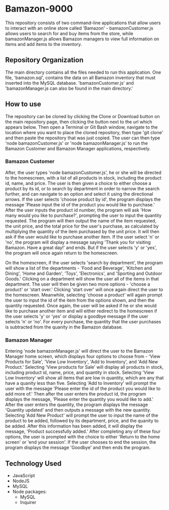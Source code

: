 # Bamazon-9000

This repository consists of two command-line applications that allow users to interact with an online store called 'Bamazon' - bamazonCustomer.js allows users to search for and buy items from the store, while bamazonManager.js allows Bamazon managers to view full information on items and add items to the inventory.

## Repository Organization
The main directory contains all the files needed to run this application. One file, 'bamazon.sql', contains the data on all Bamazon inventory that must inserted into the MySQL database. 'bamazonCustomer.js' and 'bamazonManager.js can also be found in the main directory.'

## How to use
The repository can be cloned by clicking the Clone or Download button on the main repository page, then clicking the button next to the url which appears below. Then open a Terminal or Git Bash window, navigate to the location where you want to place the cloned repository, then type 'git clone' and then paste the repository that was just copied. The user can then type 'node bamazonCustomer.js' or 'node bamazonManager.js' to run the Bamazon Customer and Bamazon Manager applications, respectively.

### Bamazon Customer
After, the user types 'node bamazonCustomer.js', he or she will be directed to the homescreen, with a list of all products in stock, including the product id, name, and price. The user is then given a choice to either choose a product by its id, or to search by department in order to narrow the search further, and can navigate to an option and select it using the directional arrows. If the user selects 'choose product by id', the program displays the message 'Please input the id of the product you would like to purchase.' After the user inputs the product id number, the program will ask 'How many would you like to purchase?', prompting the user to input the quantity requested. The program will then output the name of the item requested, the unit price, and the total price for the user's purchase, as calculated by multiplying the quantity of the item purchased by the unit price. It will then ask if the user would like to purchase another item. If the user select 'n' or 'no', the program will display a message saying 'Thank you for visiting Bamazon. Have a great day!' and ends. But if the user selects 'y' or 'yes', the program will once again return to the homescreen.

On the homescreen, if the user selects 'search by department', the program will show a list of the departments - 'Food and Beverage', 'Kitchen and Dining', 'Home and Garden', 'Toys', 'Electronics', and 'Sporting and Outdoor Goods.' Clicking on a department will show the user all of the items in that department. The user will then be given two more options - 'choose a product' or 'start over.' Clicking 'start over' will once again direct the user to the homescreen. Meanwhile, selecting 'choose a product' will again prompt the user to input the id of the item from the options shown, and then the quantity requested. Once again, the user will be asked if he or she would like to purchase another item and will either redirect to the homescreen if the user selects 'y' or 'yes' or display a goodbye message if the user selects 'n' or 'no'. For every purchase, the quantity that the user purchases is subtracted from the quanity in the Bamazon database.

### Bamazon Manager
 Entering 'node bamazonManager.js' will direct the user to the Bamazon Manager home screen, which displays four options to choose from - 'View Products for Sale', 'View Low Inventory', 'Add to Inventory', and 'Add New Product.' Selecting 'View products for Sale' will display all products in stock, including product id, name, price, and quantity in stock. Selecting 'View Low Inventory' will show all items that are low in quantity, which are any that have a quanity less than five. Selecting 'Add to Inventory' will prompt the user with the message 'Please enter the id of the product you would like to add more of.' Then after the user enters the product id, the program displays the message, 'Please enter the quantity you would like to add.' After the user enters the quantity, the program displays the message 'Quantity updated' and then outputs a message with the new quantity. Selecting 'Add New Product' will prompt the user to input the name of the product to be added, followed by its department, price, and the quanity to be added. After this information has been added, it will display the message, 'Product successfully added.' After completing any of these four options, the user is prompted with the choice to either 'Return to the home screen' or 'end your session'. If the user chooses to end the session, the program displays the message 'Goodbye' and then ends the program.
 
 ## Technology Used
 * JavaScript
 * NodeJS
 * MySQL
 * Node packages:
    * MySQL
    * Inquirer

